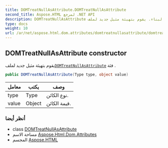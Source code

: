```yaml
---
title: DOMTreatNullAsAttribute.DOMTreatNullAsAttribute
second_title: Aspose.HTML لمرجع .NET API
description: DOMTreatNullAsAttribute البناء. يقوم بتهيئة مثيل جديد لملفDOMTreatNullAsAttribute فئة .
type: docs
weight: 10
url: /ar/net/aspose.html.dom.attributes/domtreatnullasattribute/domtreatnullasattribute/
---
```

## DOMTreatNullAsAttribute constructor

يقوم بتهيئة مثيل جديد لملف[`DOMTreatNullAsAttribute`](../) فئة .

```csharp
public DOMTreatNullAsAttribute(Type type, object value)
```

| معامل | يكتب | وصف |
| --- | --- | --- |
| type | Type | نوع الكائن. |
| value | Object | قيمة الكائن. |

### أنظر أيضا

* class [DOMTreatNullAsAttribute](../)
* مساحة الاسم [Aspose.Html.Dom.Attributes](../../domtreatnullasattribute/)
* المجسم [Aspose.HTML](../../../)


